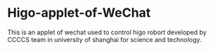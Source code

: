 # Higo-applet-of-WeChat
This is an applet of wechat used to control higo robort developed by CCCCS team in university of shanghai for science and technology.
